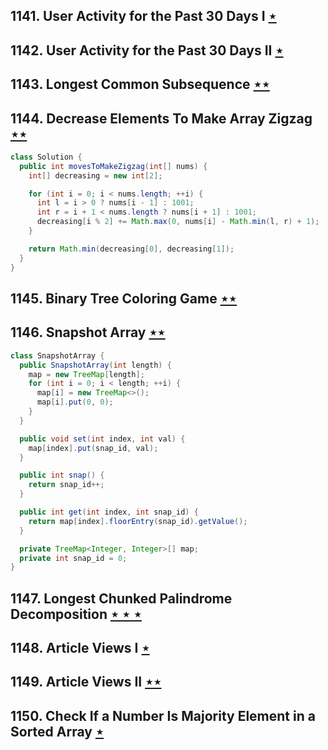 ## 1141. User Activity for the Past 30 Days I [$\star$](https://leetcode.com/problems/user-activity-for-the-past-30-days-i)

## 1142. User Activity for the Past 30 Days II [$\star$](https://leetcode.com/problems/user-activity-for-the-past-30-days-ii)

## 1143. Longest Common Subsequence [$\star\star$](https://leetcode.com/problems/longest-common-subsequence)

## 1144. Decrease Elements To Make Array Zigzag [$\star\star$](https://leetcode.com/problems/decrease-elements-to-make-array-zigzag)

```java
class Solution {
  public int movesToMakeZigzag(int[] nums) {
    int[] decreasing = new int[2];

    for (int i = 0; i < nums.length; ++i) {
      int l = i > 0 ? nums[i - 1] : 1001;
      int r = i + 1 < nums.length ? nums[i + 1] : 1001;
      decreasing[i % 2] += Math.max(0, nums[i] - Math.min(l, r) + 1);
    }

    return Math.min(decreasing[0], decreasing[1]);
  }
}
```

## 1145. Binary Tree Coloring Game [$\star\star$](https://leetcode.com/problems/binary-tree-coloring-game)

## 1146. Snapshot Array [$\star\star$](https://leetcode.com/problems/snapshot-array)

```java
class SnapshotArray {
  public SnapshotArray(int length) {
    map = new TreeMap[length];
    for (int i = 0; i < length; ++i) {
      map[i] = new TreeMap<>();
      map[i].put(0, 0);
    }
  }

  public void set(int index, int val) {
    map[index].put(snap_id, val);
  }

  public int snap() {
    return snap_id++;
  }

  public int get(int index, int snap_id) {
    return map[index].floorEntry(snap_id).getValue();
  }

  private TreeMap<Integer, Integer>[] map;
  private int snap_id = 0;
}
```

## 1147. Longest Chunked Palindrome Decomposition [$\star\star\star$](https://leetcode.com/problems/longest-chunked-palindrome-decomposition)

## 1148. Article Views I [$\star$](https://leetcode.com/problems/article-views-i)

## 1149. Article Views II [$\star\star$](https://leetcode.com/problems/article-views-ii)

## 1150. Check If a Number Is Majority Element in a Sorted Array [$\star$](https://leetcode.com/problems/check-if-a-number-is-majority-element-in-a-sorted-array)
